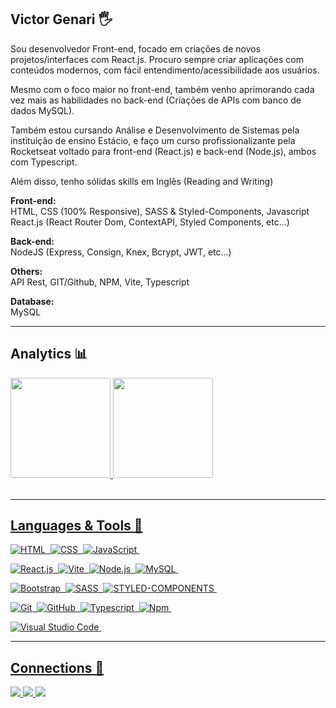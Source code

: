 ## Victor Genari 🖐️

Sou desenvolvedor Front-end, focado em criações de novos projetos/interfaces com React.js. Procuro sempre criar aplicações com conteúdos modernos, com fácil entendimento/acessibilidade aos usuários.

Mesmo com o foco maior no front-end, também venho aprimorando cada vez mais as habilidades no back-end (Criações de APIs com banco de dados MySQL).

Também estou cursando Análise e Desenvolvimento de Sistemas pela instituição de ensino Estácio, e faço um curso profissionalizante pela Rocketseat voltado para front-end (React.js) e back-end (Node.js), ambos com Typescript.

Além disso, tenho sólidas skills em Inglês (Reading and Writing)

<strong>Front-end:</strong><br>
HTML, CSS (100% Responsive), SASS & Styled-Components, Javascript<br>
React.js (React Router Dom, ContextAPI, Styled Components, etc...)

<strong>Back-end:</strong><br>
NodeJS (Express, Consign, Knex, Bcrypt, JWT, etc...)

<strong>Others:</strong><br>
API Rest, GIT/Github, NPM, Vite, Typescript

<strong>Database:</strong><br>
MySQL

<hr>

## Analytics 📊

<div>
  <a href="https://github.com/victorgenari/">
  <img height="160em" src="https://github-readme-stats.vercel.app/api?username=victorgenari&show_icons=true&theme=default"/>
  <img height="160em" src="https://github-readme-stats.vercel.app/api/top-langs/?username=victorgenari&layout=compact"/>
</div> <br>
  
<hr>

## Languages & Tools 🔁
  
![HTML](https://img.shields.io/badge/-HTML-05122A?style=flat&logo=HTML5)&nbsp;
![CSS](https://img.shields.io/badge/-CSS-05122A?style=flat&logo=CSS3&logoColor=1572B6)&nbsp;
![JavaScript](https://img.shields.io/badge/-JavaScript-05122A?style=flat&logo=javascript)&nbsp;

![React.js](https://img.shields.io/badge/-React.js-05122A?style=flat&logo=react&logoColor=61DAFB)&nbsp;
![Vite](https://img.shields.io/badge/-Vite-05122A?style=flat&logo=vite&logoColor=646CFF)&nbsp;
![Node.js](https://img.shields.io/badge/-Node.js-05122A?style=flat&logo=node.js&logoColor=339933)&nbsp;
![MySQL](https://img.shields.io/badge/-MySQL-05122A?style=flat&logo=MySQL&logoColor=4479A1)&nbsp;

![Bootstrap](https://img.shields.io/badge/-Bootstrap-05122A?style=flat&logo=bootstrap&logoColor=563D7C)&nbsp;
![SASS](https://img.shields.io/badge/-SASS-05122A?style=flat&logo=sass&logoColor=CC6699)&nbsp;
![STYLED-COMPONENTS](https://img.shields.io/badge/-StyledComponents-05122A?style=flat&logo=styled-components&logoColor=DB7093)&nbsp;

![Git](https://img.shields.io/badge/-Git-05122A?style=flat&logo=git)&nbsp;
![GitHub](https://img.shields.io/badge/-GitHub-05122A?style=flat&logo=github)&nbsp;
![Typescript](https://img.shields.io/badge/-Typescript-05122A?style=flat&logo=typescript)&nbsp;
![Npm](https://img.shields.io/badge/-Npm-05122A?style=flat&logo=npm&logoColor=CB3837)&nbsp;

![Visual Studio Code](https://img.shields.io/badge/-Visual%20Studio%20Code-05122A?style=flat&logo=visual-studio-code&logoColor=007ACC)&nbsp;

<hr>
  
  ## Connections 📶

<p align="left">

  <a href="https://www.linkedin.com/in/victorgenari/" target="_blank">
    <img src="https://img.shields.io/badge/-victorgenari-0077B5?style=flat&logo=Linkedin&logoColor=white"/>
  </a>
  <a href="mailto:victor.olr@hotmail.com" target="_blank">
    <img src="https://img.shields.io/badge/-victorgenari-F5F5F5?style=flat&logo=microsoft&logoColor=blue"/>
  </a>
  <a href="https://victorgenari.vercel.app/" target="_blank">
    <img src="https://img.shields.io/badge/-portfolio/victorgenari-413D3D?style=flat&logo=OpenProject&logoColor=red"/>
  </a>

</p>
